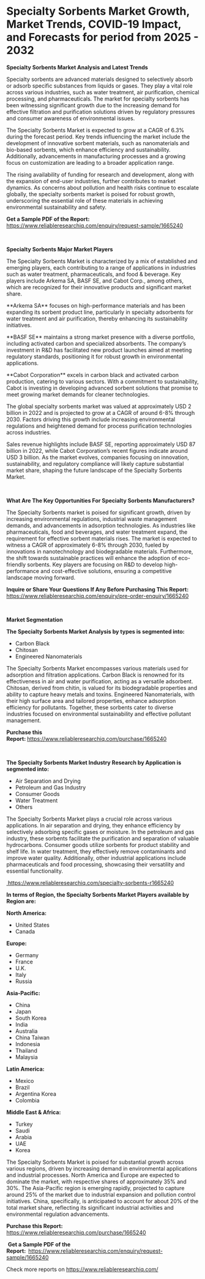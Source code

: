 <p><h1>Specialty Sorbents Market Growth, Market Trends, COVID-19 Impact, and Forecasts for period from 2025 - 2032</h1></p><p><strong>Specialty Sorbents Market Analysis and Latest Trends</strong></p>
<p><p>Specialty sorbents are advanced materials designed to selectively absorb or adsorb specific substances from liquids or gases. They play a vital role across various industries, such as water treatment, air purification, chemical processing, and pharmaceuticals. The market for specialty sorbents has been witnessing significant growth due to the increasing demand for effective filtration and purification solutions driven by regulatory pressures and consumer awareness of environmental issues. </p><p>The Specialty Sorbents Market is expected to grow at a CAGR of 6.3% during the forecast period. Key trends influencing the market include the development of innovative sorbent materials, such as nanomaterials and bio-based sorbents, which enhance efficiency and sustainability. Additionally, advancements in manufacturing processes and a growing focus on customization are leading to a broader application range. </p><p>The rising availability of funding for research and development, along with the expansion of end-user industries, further contributes to market dynamics. As concerns about pollution and health risks continue to escalate globally, the specialty sorbents market is poised for robust growth, underscoring the essential role of these materials in achieving environmental sustainability and safety.</p></p>
<p><strong>Get a Sample PDF of the Report:&nbsp;</strong> <a href="https://www.reliableresearchiq.com/enquiry/request-sample/1665240?utm_campaign=2302&utm_medium=2&utm_source=Github&utm_content=ia&utm_term=08032025&utm_id=specialty-sorbents">https://www.reliableresearchiq.com/enquiry/request-sample/1665240</a></p>
<p>&nbsp;</p>
<p><strong>Specialty Sorbents Major Market Players</strong></p>
<p><p>The Specialty Sorbents Market is characterized by a mix of established and emerging players, each contributing to a range of applications in industries such as water treatment, pharmaceuticals, and food & beverage. Key players include Arkema SA, BASF SE, and Cabot Corp., among others, which are recognized for their innovative products and significant market share.</p><p>**Arkema SA** focuses on high-performance materials and has been expanding its sorbent product line, particularly in specialty adsorbents for water treatment and air purification, thereby enhancing its sustainability initiatives. </p><p>**BASF SE** maintains a strong market presence with a diverse portfolio, including activated carbon and specialized absorbents. The company’s investment in R&D has facilitated new product launches aimed at meeting regulatory standards, positioning it for robust growth in environmental applications.</p><p>**Cabot Corporation** excels in carbon black and activated carbon production, catering to various sectors. With a commitment to sustainability, Cabot is investing in developing advanced sorbent solutions that promise to meet growing market demands for cleaner technologies.</p><p>The global specialty sorbents market was valued at approximately USD 2 billion in 2022 and is projected to grow at a CAGR of around 6-8% through 2030. Factors driving this growth include increasing environmental regulations and heightened demand for process purification technologies across industries.</p><p>Sales revenue highlights include BASF SE, reporting approximately USD 87 billion in 2022, while Cabot Corporation’s recent figures indicate around USD 3 billion. As the market evolves, companies focusing on innovation, sustainability, and regulatory compliance will likely capture substantial market share, shaping the future landscape of the Specialty Sorbents Market.</p></p>
<p>&nbsp;</p>
<p><strong>What Are The Key Opportunities For Specialty Sorbents Manufacturers?</strong></p>
<p><p>The Specialty Sorbents market is poised for significant growth, driven by increasing environmental regulations, industrial waste management demands, and advancements in adsorption technologies. As industries like pharmaceuticals, food and beverages, and water treatment expand, the requirement for effective sorbent materials rises. The market is expected to witness a CAGR of approximately 6-8% through 2030, fueled by innovations in nanotechnology and biodegradable materials. Furthermore, the shift towards sustainable practices will enhance the adoption of eco-friendly sorbents. Key players are focusing on R&D to develop high-performance and cost-effective solutions, ensuring a competitive landscape moving forward.</p></p>
<p><strong>Inquire or Share Your Questions If Any Before Purchasing This Report:</strong> <a href="https://www.reliableresearchiq.com/enquiry/pre-order-enquiry/1665240?utm_campaign=2302&utm_medium=2&utm_source=Github&utm_content=ia&utm_term=08032025&utm_id=specialty-sorbents">https://www.reliableresearchiq.com/enquiry/pre-order-enquiry/1665240</a></p>
<p>&nbsp;</p>
<p><strong>Market Segmentation</strong></p>
<p><strong>The Specialty Sorbents Market Analysis by types is segmented into:</strong></p>
<p><ul><li>Carbon Black</li><li>Chitosan</li><li>Engineered Nanomaterials</li></ul></p>
<p><p>The Specialty Sorbents Market encompasses various materials used for adsorption and filtration applications. Carbon Black is renowned for its effectiveness in air and water purification, acting as a versatile adsorbent. Chitosan, derived from chitin, is valued for its biodegradable properties and ability to capture heavy metals and toxins. Engineered Nanomaterials, with their high surface area and tailored properties, enhance adsorption efficiency for pollutants. Together, these sorbents cater to diverse industries focused on environmental sustainability and effective pollutant management.</p></p>
<p><strong>Purchase this Report:&nbsp;</strong><a href="https://www.reliableresearchiq.com/purchase/1665240?utm_campaign=2302&utm_medium=2&utm_source=Github&utm_content=ia&utm_term=08032025&utm_id=specialty-sorbents">https://www.reliableresearchiq.com/purchase/1665240</a></p>
<p>&nbsp;</p>
<p><strong>The Specialty Sorbents Market Industry Research by Application is segmented into:</strong></p>
<p><ul><li>Air Separation and Drying</li><li>Petroleum and Gas Industry</li><li>Consumer Goods</li><li>Water Treatment</li><li>Others</li></ul></p>
<p><p>The Specialty Sorbents Market plays a crucial role across various applications. In air separation and drying, they enhance efficiency by selectively adsorbing specific gases or moisture. In the petroleum and gas industry, these sorbents facilitate the purification and separation of valuable hydrocarbons. Consumer goods utilize sorbents for product stability and shelf life. In water treatment, they effectively remove contaminants and improve water quality. Additionally, other industrial applications include pharmaceuticals and food processing, showcasing their versatility and essential functionality.</p></p>
<p><a href="https://www.reliableresearchiq.com/specialty-sorbents-r1665240?utm_campaign=2302&utm_medium=2&utm_source=Github&utm_content=ia&utm_term=08032025&utm_id=specialty-sorbents">&nbsp;https://www.reliableresearchiq.com/specialty-sorbents-r1665240</a></p>
<p><strong>In terms of Region, the Specialty Sorbents Market Players available by Region are:</strong></p>
<p>
    <p> <strong> North America: </strong>
        <ul>
            <li>United States</li>
            <li>Canada</li>
        </ul>
        </p> 
    <p> <strong> Europe: </strong>
        <ul>
            <li>Germany</li>
            <li>France</li>
            <li>U.K.</li>
            <li>Italy</li>
            <li>Russia</li>
        </ul>
        </p> 
    <p> <strong> Asia-Pacific: </strong>
        <ul>
            <li>China</li>
            <li>Japan</li>
            <li>South Korea</li>
            <li>India</li>
            <li>Australia</li>
            <li>China Taiwan</li>
            <li>Indonesia</li>
            <li>Thailand</li>
            <li>Malaysia</li>
        </ul>
        </p> 
    <p> <strong> Latin America: </strong>
        <ul>
            <li>Mexico</li>
            <li>Brazil</li>
            <li>Argentina Korea</li>
            <li>Colombia</li>
        </ul>
        </p> 
    <p> <strong> Middle East & Africa: </strong>
        <ul>
            <li>Turkey</li>
            <li>Saudi</li>
            <li>Arabia</li>
            <li>UAE</li>
            <li>Korea</li>
        </ul>
    </p>
    </p>
<p><p>The Specialty Sorbents Market is poised for substantial growth across various regions, driven by increasing demand in environmental applications and industrial processes. North America and Europe are expected to dominate the market, with respective shares of approximately 35% and 30%. The Asia-Pacific region is emerging rapidly, projected to capture around 25% of the market due to industrial expansion and pollution control initiatives. China, specifically, is anticipated to account for about 20% of the total market share, reflecting its significant industrial activities and environmental regulation advancements.</p></p>
<p><strong>Purchase this Report: </strong><a href="https://www.reliableresearchiq.com/purchase/1665240?utm_campaign=2302&utm_medium=2&utm_source=Github&utm_content=ia&utm_term=08032025&utm_id=specialty-sorbents">https://www.reliableresearchiq.com/purchase/1665240</a></p>
<p>&nbsp;<strong>Get a Sample PDF of the Report:&nbsp;&nbsp;</strong><a href="https://www.reliableresearchiq.com/enquiry/request-sample/1665240?utm_campaign=2302&utm_medium=2&utm_source=Github&utm_content=ia&utm_term=08032025&utm_id=specialty-sorbents">https://www.reliableresearchiq.com/enquiry/request-sample/1665240</a></p>
<p><strong></strong></p>
<p>Check more reports on <a href="https://www.reliableresearchiq.com/?utm_campaign=2302&utm_medium=2&utm_source=Github&utm_content=ia&utm_term=08032025&utm_id=specialty-sorbents">https://www.reliableresearchiq.com/</a></p>